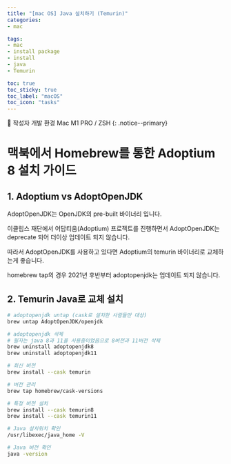 ```yaml
---
title: "[mac OS] Java 설치하기 (Temurin)"
categories:
- mac

tags:
- mac
- install package
- install
- java
- Temurin

toc: true
toc_sticky: true
toc_label: "macOS"
toc_icon: "tasks"
---
```


📌 작성자 개발 환경 Mac M1 PRO / ZSH
{: .notice--primary}

# 맥북에서 Homebrew를 통한 Adoptium 8 설치 가이드

## 1. Adoptium vs AdoptOpenJDK
AdoptOpenJDK는 OpenJDK의 pre-built 바이너리 입니다.

이클립스 재단에서 어답티움(Adoptium) 프로젝트를 진행하면서 AdoptOpenJDK는 deprecate 되어 더이상 업데이트 되지 않습니다.

따라서 AdoptOpenJDK를 사용하고 있다면 Adoptium의 temurin 바이너리로 교체하는게 좋습니다.

homebrew tap의 경우 2021년 후반부터 adoptopenjdk는 업데이트 되지 않습니다.

## 2. Temurin Java로 교체 설치
```bash
# adoptopenjdk untap (cask로 설치한 사람들만 대상)
brew untap AdoptOpenJDK/openjdk

# adoptopenjdk 삭제
# 필자는 java 8과 11을 사용중이었음으로 8버전과 11버전 삭제
brew uninstall adoptopenjdk8
brew uninstall adoptopenjdk11

# 최신 버전
brew install --cask temurin

# 버전 관리
brew tap homebrew/cask-versions

# 특정 버전 설치
brew install --cask temurin8
brew install --cask temurin11

# Java 설치위치 확인
/usr/libexec/java_home -V

# Java 버전 확인
java -version
```